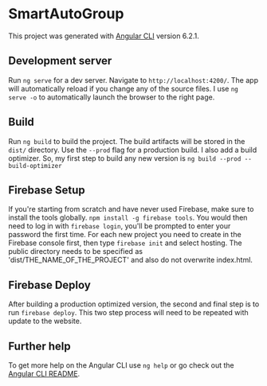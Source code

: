 # SmartAutoGroup

This project was generated with [Angular CLI](https://github.com/angular/angular-cli) version 6.2.1.

## Development server

Run `ng serve` for a dev server. Navigate to `http://localhost:4200/`. The app will automatically reload if you change any of the source files. I use `ng serve -o` to automatically launch the browser to the right page.

## Build

Run `ng build` to build the project. The build artifacts will be stored in the `dist/` directory. Use the `--prod` flag for a production build. I also add a build optimizer. So, my first step to build any new version is `ng build --prod --build-optimizer`

## Firebase Setup

If you're starting from scratch and have never used Firebase, make sure to install the tools globally. `npm install -g firebase tools`. You would then need to log in with `firebase login`, you'll be prompted to enter your password the first time. For each new project you need to create in the Firebase console first, then type `firebase init` and select hosting. The public directory needs to be specified as 'dist/THE_NAME_OF_THE_PROJECT' and also do not overwrite index.html. 

## Firebase Deploy

After building a production optimized version, the second and final step is to run `firebase deploy`. This two step process will need to be repeated with update to the website. 

## Further help

To get more help on the Angular CLI use `ng help` or go check out the [Angular CLI README](https://github.com/angular/angular-cli/blob/master/README.md).
